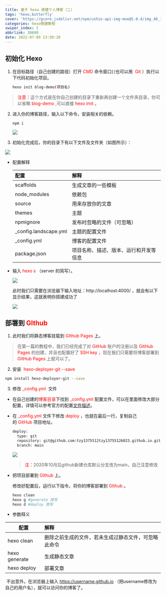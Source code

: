 ```yaml
---
title: 基于 hexo 搭建个人博客（二）
tags: 'hexo,butterfly'
cover: 'https://gcore.jsdelivr.net/npm/ushio-api-img-moe@5.0.4/img_48_1920x1080_1200_null_normal.jpg'
categories: hexo搭建教程
swiper_index: 2
abbrlink: 38690
date: 2022-07-09 13:50:20
---
```

## **初始化 Hexo**

1. 在目标路径（自己创建的路径）打开 <font color="red"> CMD </font>命令窗口(（也可以用 <font color="red"> Git </font>）执行以下代码初始化项目。

   ```bash
   hexo init blog-demo(项目名)
   ```

  > <font color="red">注意：</font>这个方式是在你自己创建的目录下重新再创建一个文件夹目录，你可以省略<font color="red"> blog-demo </font>,可以直接<font color="red"> hexo imit </font>。

2. 进入你的博客路径，输入以下命令，安装相关的依赖。

   ```base
   npm i
   ```

    ![](https://s2.loli.net/2022/07/09/9AgrRcMkEBVPwhY.png)

3. 初始化完成后，你的目录下有以下文件及文件夹（如图所示）：

  ![](https://s2.loli.net/2022/07/09/CyRPVdNhZIUM6sS.png)

- 配置解释


  | 配置                  | 解释                                   |
   | :-------------------- | :------------------------------------- |
   | scaffolds             | 生成文章的一些模板                     |
   | node_modules          | 依赖包                                 |
   | source                | 用来存放你的文章                       |
   | themes                | 主题                                   |
   | npmignore             | 发布时忽略的文件（可忽略）             |
   | _config.landscape.yml | 主题的配置文件                         |
   | _config.yml           | 博客的配置文件                         |
   | package.json          | 项目名称、描述、版本、运行和开发等信息 |

+ 输入<font color="red"> hexo s </font>（server 的简写）。

   ![](https://s2.loli.net/2022/07/09/NIoPUizs8lpcq3T.png)

  此时我们只需要在浏览器下输入地址：http://localhost:4000/ ，就会有以下显示结果，这就表明你搭建成功了

  ![](https://s2.loli.net/2022/07/09/CRmGIznKyNQjrxO.png)

## **部署到<font color="red"> GIthub </font>**

1. 此时我们将静态博客挂载到<font color="red"> GIthub Pages </font>上。

  > 在第一篇的教程中，我们已经完成了对<font color="red"> GitHub </font>账户的注册以及 <font color="red"> GitHub Pages </font>的创建，并且也配置好了<font color="red"> SSH key </font>，现在我们只需要将博客部署到<font color="red"> GitHub Pages </font> 上就可以了。

2. 安装 <font color="red"> hexo-deployer-git --save </font>

  ```bash
  npm install hexo-deployer-git --save
  ```

3. 修改<font color="red"> _config.yml </font> 文件

- 在自己创建的<font color="red">博客目录</font>下找到<font color="red"> _config.yml </font> 配置文件，可以在里面修改大部分配置，详情可以参考官方的配置[文件描述](https://hexo.io/zh-cn/docs/configuration)。

- 在<font color="red"> _config.yml </font>文件下修改<font color="red"> deploy </font>，也就在最后一行，复制自己的<font color="red"> GitHub </font>项目地址。

  ```bash
  deploy:
    type: git
    repository: git@github.com:tzy1375512tzy13755126023.github.io.git
    branch: main
  ```

  ![](https://s2.loli.net/2022/07/09/dRye5sLt7kNCpq1.png)

    > <font color="red"> 注：</font>2020年10月后github新建仓库默认分支改为main，自己注意修改

 - 把项目部署到<font color="red"> GIthub </font>上。

   修改好配置后，运行以下指令，将你的博客部署到 <font color="red"> GIthub </font>。

   ```bash
   hexo clean
   hexo g #generate 简写
   hexo d #deploy 简写
   ```
  - 参数释义

   
   | 配置          | 解释                                                 |
   | ------------- | :--------------------------------------------------- |
   | hexo clean    | 删除之前生成的文件，若未生成过静态文件，可忽略此命令 |
   | hexo generate | 生成静态文章                                         |
   | hexo deploy   | 部署文章                                             |
   
   ​	不出意外，在浏览器上输入 https://username.github.io （把username修改为自己的用户名），就可以访问你的博客了。
